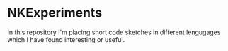 # NKExperiments
In this repository I'm placing short code sketches in different lengugages which I have found interesting or useful.
